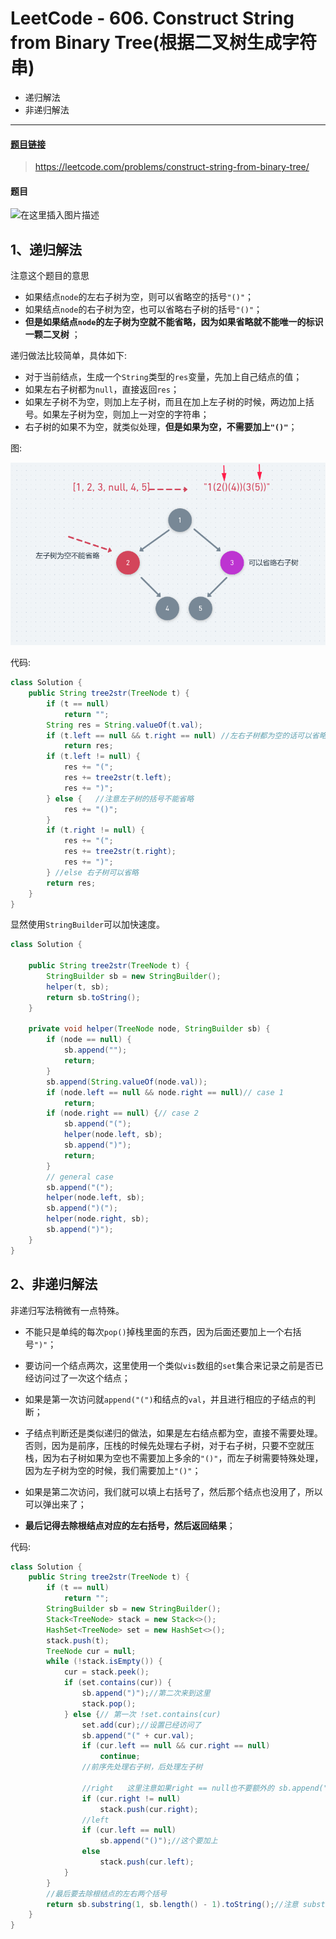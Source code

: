 # LeetCode - 606. Construct String from Binary Tree(根据二叉树生成字符串)
* 递归解法
* 非递归解法

***
#### [题目链接](https://leetcode.com/problems/construct-string-from-binary-tree/)

> https://leetcode.com/problems/construct-string-from-binary-tree/

#### 题目
![在这里插入图片描述](images/606_t.png)
## 1、递归解法
注意这个题目的意思

* 如果结点`node`的左右子树为空，则可以省略空的括号`"()"`；
* 如果结点`node`的右子树为空，也可以省略右子树的括号`"()"`；
* **但是如果结点`node`的左子树为空就不能省略，因为如果省略就不能唯一的标识一颗二叉树** ；

递归做法比较简单，具体如下: 
* 对于当前结点，生成一个`String`类型的`res`变量，先加上自己结点的值；
* 如果左右子树都为`null`，直接返回`res`；
* 如果左子树不为空，则加上左子树，而且在加上左子树的时候，两边加上括号。如果左子树为空，则加上一对空的字符串；
* 右子树的如果不为空，就类似处理，**但是如果为空，不需要加上`"()"`**；

图:

![1555031050417](assets/1555031050417.png)

代码:

```java
class Solution {
    public String tree2str(TreeNode t) {
        if (t == null)
            return "";
        String res = String.valueOf(t.val);
        if (t.left == null && t.right == null) //左右子树都为空的话可以省略
            return res;
        if (t.left != null) {
            res += "(";
            res += tree2str(t.left);
            res += ")";
        } else {   //注意左子树的括号不能省略
            res += "()";
        }
        if (t.right != null) {
            res += "(";
            res += tree2str(t.right);
            res += ")";
        } //else 右子树可以省略
        return res;
    }
}
```
显然使用`StringBuilder`可以加快速度。
```java
class Solution {
    
    public String tree2str(TreeNode t) {
        StringBuilder sb = new StringBuilder();
        helper(t, sb);
        return sb.toString();
    }

    private void helper(TreeNode node, StringBuilder sb) {
        if (node == null) {
            sb.append("");
            return;
        }
        sb.append(String.valueOf(node.val));
        if (node.left == null && node.right == null)// case 1
            return;
        if (node.right == null) {// case 2
            sb.append("(");
            helper(node.left, sb);
            sb.append(")");
            return;
        }
        // general case
        sb.append("(");
        helper(node.left, sb);
        sb.append(")(");
        helper(node.right, sb);
        sb.append(")");
    }
}
```

## 2、非递归解法
非递归写法稍微有一点特殊。

* 不能只是单纯的每次`pop()`掉栈里面的东西，因为后面还要加上一个右括号`")"`；

* 要访问一个结点两次，这里使用一个类似`vis`数组的`set`集合来记录之前是否已经访问过了一次这个结点；

* 如果是第一次访问就`append("(")`和结点的`val`，并且进行相应的子结点的判断；

* 子结点判断还是类似递归的做法，如果是左右结点都为空，直接不需要处理。否则，因为是前序，压栈的时候先处理右子树，对于右子树，只要不空就压栈，因为右子树如果为空也不需要加上多余的`"()"`，而左子树需要特殊处理，因为左子树为空的时候，我们需要加上`"()"`；

* 如果是第二次访问，我们就可以填上右括号了，然后那个结点也没用了，所以可以弹出来了；

* **最后记得去除根结点对应的左右括号，然后返回结果**；

代码:

```java
class Solution {
    public String tree2str(TreeNode t) {
        if (t == null)
            return "";
        StringBuilder sb = new StringBuilder();
        Stack<TreeNode> stack = new Stack<>();
        HashSet<TreeNode> set = new HashSet<>();
        stack.push(t);
        TreeNode cur = null;
        while (!stack.isEmpty()) {
            cur = stack.peek();
            if (set.contains(cur)) {
                sb.append(")");//第二次来到这里
                stack.pop();
            } else {// 第一次 !set.contains(cur)
                set.add(cur);//设置已经访问了
                sb.append("(" + cur.val);
                if (cur.left == null && cur.right == null)
                    continue;
                //前序先处理右子树，后处理左子树

                //right   这里注意如果right == null也不要额外的 sb.append("()"); 因为可以省略
                if (cur.right != null)
                    stack.push(cur.right);
                //left
                if (cur.left == null)
                    sb.append("()");//这个要加上
                else
                    stack.push(cur.left);
            }
        }
        //最后要去除根结点的左右两个括号
        return sb.substring(1, sb.length() - 1).toString();//注意 substring(s,e)取的是[s,e)之间的字符串
    }
}
```


